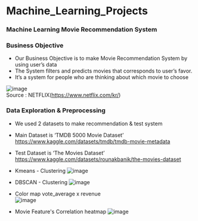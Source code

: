 # Machine_Learning_Projects  

### Machine Learning Movie Recommendation System



### Business Objective 
* Our Business Objective is to make Movie Recommendation System by using user’s data
* The System filters and predicts movies that corresponds to user’s favor.
* It’s a system for people who are thinking about which movie to choose


![image](https://user-images.githubusercontent.com/94350277/204816396-5c3b3409-323d-48bf-a981-9e222c0677a1.png)  
Source : NETFLIX(https://www.netflix.com/kr/)  


### Data Exploration & Preprocessing
* We used 2 datasets to make recommendation & test system
* Main Dataset is ‘TMDB 5000 Movie Dataset’  
https://www.kaggle.com/datasets/tmdb/tmdb-movie-metadata

* Test Dataset is ‘The Movies Dataset’  
https://www.kaggle.com/datasets/rounakbanik/the-movies-dataset


* Kmeans - Clustering
![image](https://user-images.githubusercontent.com/94350277/204833333-b8c1d47d-2edc-496e-8b47-962f2dd2608a.png)

* DBSCAN - Clustering
![image](https://user-images.githubusercontent.com/94350277/204833462-19dde132-7d45-48ab-baf6-4c80e5f45eac.png)

* Color map vote_average x revenue  
![image](https://user-images.githubusercontent.com/94350277/204833612-68f44d96-b66d-4759-88d5-100458dbb49e.png)

* Movie Feature's Correlation heatmap
![image](https://user-images.githubusercontent.com/94350277/204833700-aa51f44c-8087-40a0-8e2f-8ce45bcfa784.png)
